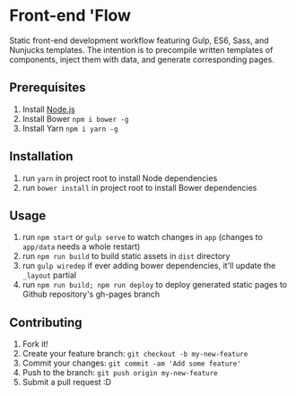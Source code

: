 # Front-end 'Flow
Static front-end development workflow featuring Gulp, ES6, Sass, and Nunjucks templates. The intention is to precompile written templates of components, inject them with data, and generate corresponding pages.

## Prerequisites
1. Install [Node.js](https://nodejs.org/en/download/)
2. Install Bower `npm i bower -g`
3. Install Yarn `npm i yarn -g`

## Installation
1. run `yarn` in project root to install Node dependencies
2. run `bower install` in project root to install Bower dependencies

## Usage
1. run `npm start` or `gulp serve` to watch changes in `app` (changes to `app/data` needs a whole restart)
2. run `npm run build` to build static assets in `dist` directory
3. run `gulp wiredep` if ever adding bower dependencies, it'll update the `_layout` partial
4. run `npm run build; npm run deploy` to deploy generated static pages to Github repository's gh-pages branch

## Contributing
1. Fork it!
2. Create your feature branch: `git checkout -b my-new-feature`
3. Commit your changes: `git commit -am 'Add some feature'`
4. Push to the branch: `git push origin my-new-feature`
5. Submit a pull request :D
